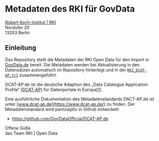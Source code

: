 # Metadaten des RKI für GovData

[Robert Koch-Institut | RKI](https://ror.org/01k5qnb77)  
Nordufer 20  
13353 Berlin  

## Einleitung

Das Repository stellt die Metadaten der RKI Open Data für den Import in [GovData.de](https://GovData.de) bereit. Die Metadaten werden bei Aktualisierung in den Datensätzen automatisch im Repository hinterlegt und in der [`RKI_DCAT-AP.ttl`](RKI_DCAT-AP.ttl) zusammengeführt. 

DCAT-AP.de ist die deutsche Adaption des „Data Catalogue Application Profile“ [(DCAT-AP)](https://github.com/SEMICeu/DCAT-AP) für Datenportale in Europa[[1]](https://github.com/GovDataOfficial/DCAT-AP.de).

Eine ausführliche Dokumentation des Metadatenstandards DACT-AP.de ist unter [www.dcat-ap.de](https://www.dcat-ap.de/) zu finden. Der Metadatenstandard wird partiziaptiv in Github entwickelt: 

- https://github.com/GovDataOfficial/DCAT-AP.de 

Offene Güße  
das Team RKI | Open Data

